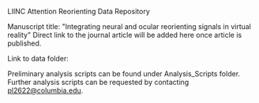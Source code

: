 LIINC Attention Reorienting Data Repository

Manuscript title: "Integrating neural and ocular reorienting signals in virtual reality"
Direct link to the journal article will be added here once article is published.

Link to data folder: 

Preliminary analysis scripts can be found under Analysis_Scripts folder. Further analysis scripts can be requested by contacting pl2622@columbia.edu.
